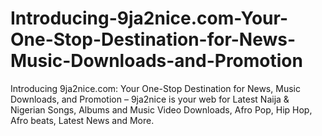 # Introducing-9ja2nice.com-Your-One-Stop-Destination-for-News-Music-Downloads-and-Promotion
Introducing 9ja2nice.com: Your One-Stop Destination for News, Music Downloads, and Promotion – 9ja2nice is your web for Latest Naija &amp; Nigerian Songs, Albums and Music Video Downloads, Afro Pop, Hip Hop, Afro beats, Latest News and More.
